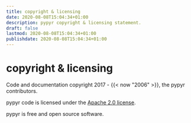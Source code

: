 ```yaml
---
title: copyright & licensing
date: 2020-08-08T15:04:34+01:00
description: pypyr copyright & licensing statement.
draft: false
lastmod: 2020-08-08T15:04:34+01:00
publishdate: 2020-08-08T15:04:34+01:00
---
```

# copyright & licensing
Code and documentation copyright 2017 - {{< now "2006" >}}, the pypyr contributors.

pypyr code is licensed under the [Apache 2.0 license](https://github.com/pypyr/pypyr/blob/master/LICENSE).

pypyr is free and open source software.